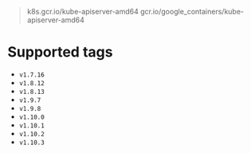 > k8s.gcr.io/kube-apiserver-amd64
> gcr.io/google_containers/kube-apiserver-amd64

# Supported tags
- `v1.7.16`
- `v1.8.12`
- `v1.8.13`
- `v1.9.7`
- `v1.9.8`
- `v1.10.0`
- `v1.10.1`
- `v1.10.2`
- `v1.10.3`